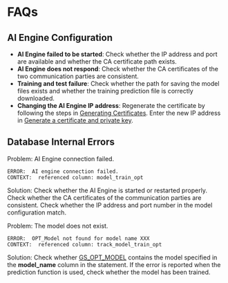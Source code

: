# FAQs<a name="EN-US_TOPIC_0289900328"></a>

## AI Engine Configuration<a name="en-us_topic_0283136830_section1880210558527"></a>

-   **AI Engine failed to be started**: Check whether the IP address and port are available and whether the CA certificate path exists.
-   **AI Engine does not respond**: Check whether the CA certificates of the two communication parties are consistent.
-   **Training and test failure**: Check whether the path for saving the model files exists and whether the training prediction file is correctly downloaded.
-   **Changing the AI Engine IP address**: Regenerate the certificate by following the steps in  [Generating Certificates](environment-deployment-23.md#en-us_topic_0283136738_section2571634396). Enter the new IP address in  [Generate a certificate and private key](environment-deployment-23.md#en-us_topic_0283136738_li1783847165213).

## Database Internal Errors<a name="en-us_topic_0283136830_section11328131115316"></a>

Problem: AI Engine connection failed.

```
ERROR:  AI engine connection failed.
CONTEXT:  referenced column: model_train_opt
```

Solution: Check whether the AI Engine is started or restarted properly. Check whether the CA certificates of the communication parties are consistent. Check whether the IP address and port number in the model configuration match.

Problem: The model does not exist.

```
ERROR:  OPT_Model not found for model name XXX
CONTEXT:  referenced column: track_model_train_opt
```

Solution: Check whether  [GS\_OPT\_MODEL](en-us_topic_0289900860.md)  contains the model specified in the  **model\_name**  column in the statement. If the error is reported when the prediction function is used, check whether the model has been trained.

